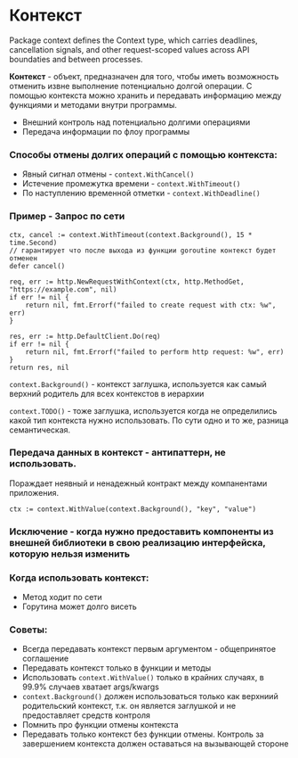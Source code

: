 # Контекст

Package context defines the Context type, which carries deadlines, cancellation signals, and other request-scoped values across API boundaties and between processes.

**Контекст** - объект, предназначен для того, чтобы иметь возможность отменить извне выполнение потенциально долгой операции. 
С помощью контекста можно хранить и передавать информацию между функциями и методами внутри программы.
* Внешний контроль над потенциально долгими операциями
* Передача информации по флоу программы

### Способы отмены долгих операций с помощью контекста:
* Явный сигнал отмены - ```context.WithCancel()```
* Истечение промежутка времени - ```context.WithTimeout()```
* По наступлению временной отметки - ```context.WithDeadline()```

### Пример - Запрос по сети

```
ctx, cancel := context.WithTimeout(context.Background(), 15 * time.Second)
// гарантирует что после выхода из функции goroutine контекст будет отменен
defer cancel()

req, err := http.NewRequestWithContext(ctx, http.MethodGet, "https://example.com", nil)
if err != nil {
    return nil, fmt.Errorf("failed to create request with ctx: %w", err)
}

res, err := http.DefaultClient.Do(req)
if err != nil {
    return nil, fmt.Errorf("failed to perform http request: %w", err)
}
return res, nil
```

```context.Background()``` - контекст заглушка, используется как самый верхний родитель для всех контекстов в иерархии

```context.TODO()``` - тоже заглушка, используется когда не определились какой тип контекста нужно использовать. По сути одно и то же, разница семантическая.
### Передача данных в контекст - антипаттерн, не использовать.
Пораждает неявный и ненадежный контракт между компанентами приложения.

```ctx := context.WithValue(context.Background(), "key", "value")```
### Исключение - когда нужно предоставить компоненты из внешней библиотеки в свою реализацию интерфейска, которую нельзя изменить

### Когда использовать контекст:
* Метод ходит по сети
* Горутина может долго висеть

### Советы:
* Всегда передавать контекст первым аргументом - общепринятое соглашение
* Передавать контекст только в функции и методы
* Использовать ```context.WithValue()``` только в крайних случаях, в 99.9% случаев хватает args/kwargs
* ```context.Background()``` должен использоваться только как верхниий родительский контекст, т.к. он является заглушкой и не предоставляет средств контроля
* Помнить про функции отмены контекста
* Передавать только контекст без функции отмены. Контроль за завершением контекста должен оставаться на вызывающей стороне